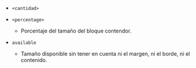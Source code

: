 - ```<cantidad>```

- ```<percentage>```
    - Porcentaje del tamaño del bloque contendor.

- ```available```
    - Tamaño disponible sin tener en cuenta ni el margen, ni el borde, ni el contenido.

